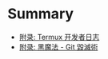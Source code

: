 # Summary

- [附录: Termux 开发者日志](./termux-developer-journals.md)
- [附录: 黑魔法 - Git 毀滅術](./git-grafts.md)